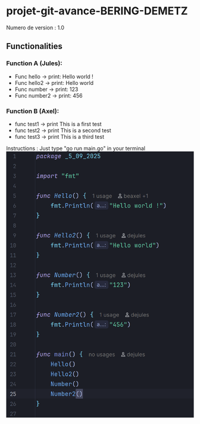 # projet-git-avance-BERING-DEMETZ

Numero de version : 1.0

## Functionalities
### Function A (Jules):
- Func hello -> print: Hello world !
- Func hello2 -> print: Hello world
- Func number -> print: 123
- Func number2 -> print: 456
### Function B (Axel):
- func test1 -> print This is a first test
- func test2 -> print This is a second test
- func test3 -> print This is a third test

Instructions : Just type "go run  main.go" in your terminal
![img.png](img.png)

